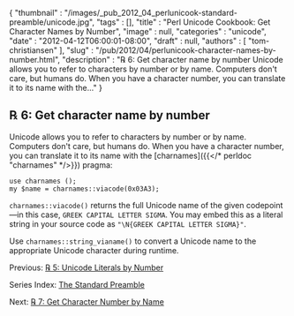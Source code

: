 {
   "thumbnail" : "/images/_pub_2012_04_perlunicook-standard-preamble/unicode.jpg",
   "tags" : [],
   "title" : "Perl Unicode Cookbook: Get Character Names by Number",
   "image" : null,
   "categories" : "unicode",
   "date" : "2012-04-12T06:00:01-08:00",
   "draft" : null,
   "authors" : [
      "tom-christiansen"
   ],
   "slug" : "/pub/2012/04/perlunicook-character-names-by-number.html",
   "description" : "℞ 6: Get character name by number Unicode allows you to refer to characters by number or by name. Computers don't care, but humans do. When you have a character number, you can translate it to its name with the..."
}



℞ 6: Get character name by number
---------------------------------

Unicode allows you to refer to characters by number or by name. Computers don't care, but humans do. When you have a character number, you can translate it to its name with the [charnames]({{</* perldoc "charnames" */>}}) pragma:

    use charnames ();
    my $name = charnames::viacode(0x03A3);

`charnames::viacode()` returns the full Unicode name of the given codepoint—in this case, `GREEK CAPITAL LETTER SIGMA`. You may embed this as a literal string in your source code as `"\N{GREEK CAPITAL LETTER SIGMA}"`.

Use `charnames::string_vianame()` to convert a Unicode name to the appropriate Unicode character during runtime.

Previous: [℞ 5: Unicode Literals by Number](/pub/2012/04/perlunicook-unicode-literals-by-number.html)

Series Index: [The Standard Preamble](/pub/2012/04/perlunicook-standard-preamble.html)

Next: [℞ 7: Get Character Number by Name](/pub/2012/04/perlunicook-character-numbers-by-name.html)
